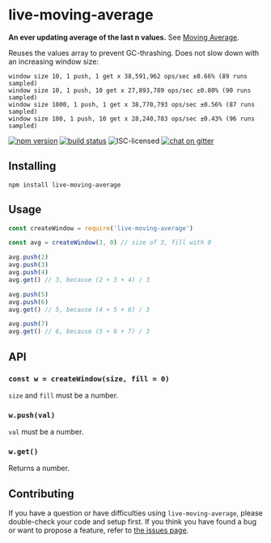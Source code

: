 # live-moving-average

**An ever updating average of the last n values.** See [Moving Average](https://en.wikipedia.org/wiki/Moving_average).

Reuses the values array to prevent GC-thrashing. Does not slow down with an increasing window size:

```
window size 10, 1 push, 1 get x 38,591,962 ops/sec ±0.66% (89 runs sampled)
window size 10, 1 push, 10 get x 27,893,789 ops/sec ±0.80% (90 runs sampled)
window size 1000, 1 push, 1 get x 38,770,793 ops/sec ±0.56% (87 runs sampled)
window size 100, 1 push, 10 get x 28,240,783 ops/sec ±0.43% (96 runs sampled)
```

[![npm version](https://img.shields.io/npm/v/live-moving-average.svg)](https://www.npmjs.com/package/live-moving-average)
[![build status](https://img.shields.io/travis/derhuerst/live-moving-average.svg)](https://travis-ci.org/derhuerst/live-moving-average)
![ISC-licensed](https://img.shields.io/github/license/derhuerst/live-moving-average.svg)
[![chat on gitter](https://badges.gitter.im/derhuerst.svg)](https://gitter.im/derhuerst)


## Installing

```shell
npm install live-moving-average
```


## Usage

```js
const createWindow = require('live-moving-average')

const avg = createWindow(3, 0) // size of 3, fill with 0

avg.push(2)
avg.push(3)
avg.push(4)
avg.get() // 3, because (2 + 3 + 4) / 3

avg.push(5)
avg.push(6)
avg.get() // 5, because (4 + 5 + 6) / 3

avg.push(7)
avg.get() // 6, because (5 + 6 + 7) / 3
```


## API

### `const w = createWindow(size, fill = 0)`

`size` and `fill` must be a number.

### `w.push(val)`

`val` must be a number.

### `w.get()`

Returns a number.


## Contributing

If you have a question or have difficulties using `live-moving-average`, please double-check your code and setup first. If you think you have found a bug or want to propose a feature, refer to [the issues page](https://github.com/derhuerst/live-moving-average/issues).
